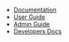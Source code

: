 <!-- docs/_sidebar.md -->


* [Documentation](./)
* [User Guide](./user/index)
* [Admin Guide](./admin/index)
* [Developers Docs](./dev/index)